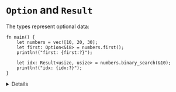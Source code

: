 # `Option` and `Result`

The types represent optional data:

```rust,editable
fn main() {
    let numbers = vec![10, 20, 30];
    let first: Option<&i8> = numbers.first();
    println!("first: {first:?}");

    let idx: Result<usize, usize> = numbers.binary_search(&10);
    println!("idx: {idx:?}");
}
```

<details>

- `Option` and `Result` are widely used not just in the standard library.
- `Option<&T>` has zero space overhead compared to `&T`.
- `Result` is the standard type to implement error handling as we will see on
  Day 3.
- `binary_search` returns `Result<usize, usize>`.
  - If found, `Result::Ok` holds the index where the element is found.
  - Otherwise, `Result::Err` contains the index where such an element should be
    inserted.

</details>
